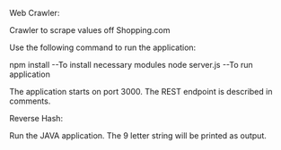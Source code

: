 Web Crawler:

Crawler to scrape values off Shopping.com

Use the following command to run the application:

npm install --To install necessary modules
node server.js --To run application

The application starts on port 3000. The REST endpoint is described in comments.



Reverse Hash:

Run the JAVA application. The 9 letter string will be printed as output.
